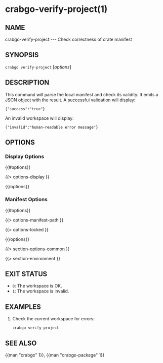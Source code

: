 # crabgo-verify-project(1)

## NAME

crabgo-verify-project --- Check correctness of crate manifest

## SYNOPSIS

`crabgo verify-project` [_options_]

## DESCRIPTION

This command will parse the local manifest and check its validity. It emits a
JSON object with the result. A successful validation will display:

    {"success":"true"}

An invalid workspace will display:

    {"invalid":"human-readable error message"}

## OPTIONS

### Display Options

{{#options}}

{{> options-display }}

{{/options}}

### Manifest Options

{{#options}}

{{> options-manifest-path }}

{{> options-locked }}

{{/options}}

{{> section-options-common }}

{{> section-environment }}

## EXIT STATUS

* `0`: The workspace is OK.
* `1`: The workspace is invalid.

## EXAMPLES

1. Check the current workspace for errors:

       crabgo verify-project

## SEE ALSO
{{man "crabgo" 1}}, {{man "crabgo-package" 1}}

